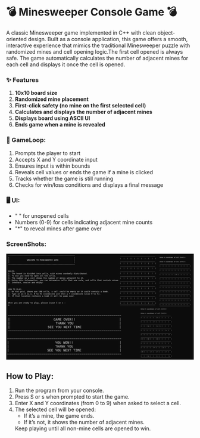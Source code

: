 #  💣 Minesweeper Console Game 💣
A classic Minesweeper game implemented in C++ with clean object-oriented design. Built as a console application, this game offers a smooth, interactive experience that mimics the traditional Minesweeper puzzle with randomized mines and cell opening logic.The first cell opened is always safe. The game automatically calculates the number of adjacent mines for each cell and displays it once the cell is opened.

### ✨ Features
<ol>
<li><b> 10x10 board size</b></li>
<li><b> Randomized mine placement</b></li>
<li><b> First-click safety (no mine on the first selected cell)</b></li>
<li><b> Calculates and displays the number of adjacent mines</b></li>
<li><b> Displays board using ASCII UI</b></li>
<li><b> Ends game when a mine is revealed</b></li>
</ol>

### 🔁 GameLoop:
<ol>
<li> Prompts the player to start </li>
<li> Accepts X and Y coordinate input</li>
<li> Ensures input is within bounds</li>
<li> Reveals cell values or ends the game if a mine is clicked</li>
<li> Tracks whether the game is still running</li>
<li> Checks for win/loss conditions and displays a final message</li>
</ol>

### 🖥️ UI:
<ul>
  <li> " " for unopened cells</li>
  <li> Numbers (0-9) for cells indicating adjacent mine counts</li>
  <li> "*" to reveal mines after game over</li>
</ul>

### ScreenShots:
![image alt](https://github.com/Imran1720/ConsoleMinesweeper/blob/1a9bbbfeba83dc782a6a99d36fdd9f58b3bf1ce2/Output/Output_Screenshots.png)

## How to Play:
<ol>
  <li> Run the program from your console.</li>
  <li> Press S or s when prompted to start the game.</li>
  <li> Enter X and Y coordinates (from 0 to 9) when asked to select a cell.</li>
  <li> The selected cell will be opened:
    <ul>
      <li>If it’s a mine, the game ends.</li>
      <li>If it’s not, it shows the number of adjacent mines.</li>
    </ul>
  </li> Keep playing until all non-mine cells are opened to win.</li>
</ol>
